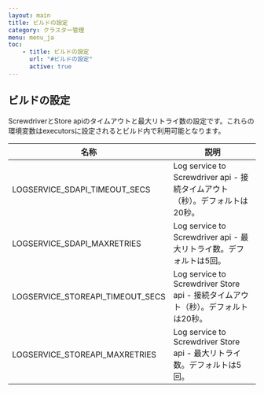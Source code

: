 ```yaml
---
layout: main
title: ビルドの設定
category: クラスター管理
menu: menu_ja
toc: 
    - title: ビルドの設定
      url: "#ビルドの設定"
      active: true
---
```

## ビルドの設定

ScrewdriverとStore apiのタイムアウトと最大リトライ数の設定です。これらの環境変数はexecutorsに設定されるとビルド内で利用可能となります。

| 名称 | 説明 |
|------|-------|
| LOGSERVICE_SDAPI_TIMEOUT_SECS | Log service to Screwdriver api - 接続タイムアウト（秒）。デフォルトは20秒。|
| LOGSERVICE_SDAPI_MAXRETRIES | Log service to Screwdriver api - 最大リトライ数。デフォルトは5回。|
| LOGSERVICE_STOREAPI_TIMEOUT_SECS | Log service to Screwdriver Store api - 接続タイムアウト（秒）。デフォルトは20秒。|
| LOGSERVICE_STOREAPI_MAXRETRIES | Log service to Screwdriver Store api - 最大リトライ数。デフォルトは5回。|

